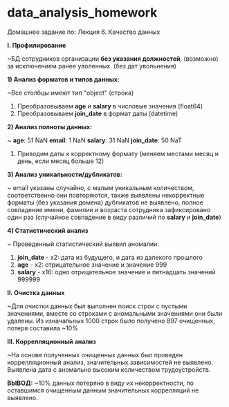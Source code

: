 # data_analysis_homework
Домашнее задание по: Лекция 6. Качество данных

**I. Профилирование**

~БД сотрудников организации **без указания должностей**, (возможно) за исключением ранее уволенных. (без дат увольнения)

**1) Анализ форматов и типов данных:**

~Все столбцы имеют тип "object" (строка)

1) Преобразовываем **age** и **salary** в числовые значения (float64)
2) Преобразовываем **join_date** в формат даты (datetime)

**2) Анализ полноты данных:**

~ **age**: 51 NaN
  **email**: 1 NaN
  **salary**: 31 NaN
  **join_date**: 50 NaT

1) Приводим даты к корректному формату (меняем местами месяц и день, если месяц больше 12)

**3) Анализ уникальности/дубликатов:**

~ email указаны случайно, с малым уникальным количеством, соответственно они повторяются, также выявлены некорректные форматы (без указания домена)
  дубликатов не выявлено, полное совпадение имени, фамилии и возраста сотрудника зафиксировано один раз (случайное совпадение в виду различий по **salary** и **join_date**)

  **4) Статистический анализ**

~ Проведенный статистический выявил аномалии:
1) **join_date** - x2: дата из будущего, и дата из далекого прошлого
2) **age** - x2: отрицательное значение и значение 999
3) **salary** - x16: одно отрицательное значение и пятнадцать значений 999999

**II. Очистка данных**

~Для очистки данных был выполнен поиск строк с пустыми значениями, вместе со строками с аномальными значениями они были удалены.
Из изначальных 1000 строк было получено 897 очищенных, потеря составила ~10%

**III. Коррелляционный анализ**

~На основе полученных очищенных данных был проведен коррелляционный анализ, значительных зависимостей не выявлено.
Выявлена дата с аномально высоким количеством трудоустройств.

**ВЫВОД:** ~10% данных потеряно в виду их некорректности, по оставшимся очищенным данным значительных коррелляций не выявлено.
